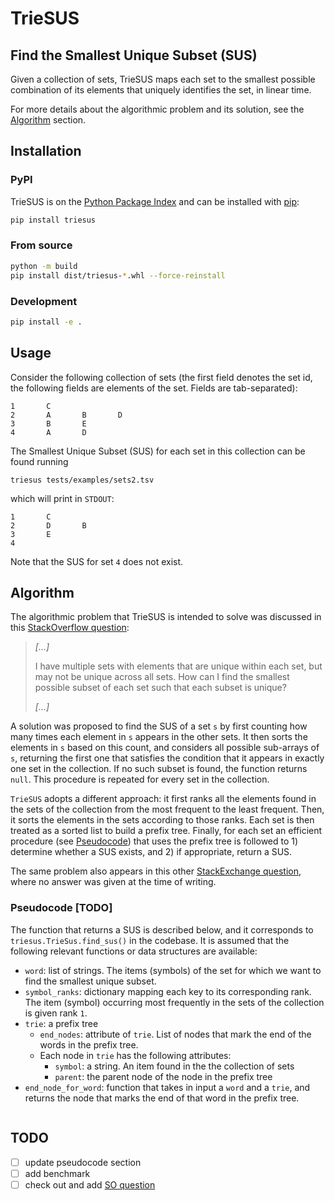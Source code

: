 # TrieSUS

## Find the Smallest Unique Subset (SUS)

Given a collection of sets, TrieSUS maps each set to the smallest possible combination of its elements that uniquely identifies the set, in linear time.

For more details about the algorithmic problem and its solution, see the [Algorithm](#algorithm) section.

## Installation

### PyPI

TrieSUS is on the [Python Package Index](https://pypi.org) and can be installed with [pip](https://pip.pypa.io/en/stable/):

```bash
pip install triesus
```

### From source

```bash
python -m build
pip install dist/triesus-*.whl --force-reinstall
```

### Development

```bash
pip install -e .
```

## Usage

Consider the following collection of sets (the first field denotes the set id, the following fields are elements of the set. Fields are tab-separated):

```
1       C
2       A       B       D
3       B       E
4       A       D
```

The Smallest Unique Subset (SUS) for each set in this collection can be found running 

```
triesus tests/examples/sets2.tsv
```

which will print in `STDOUT`:

```
1       C
2       D       B
3       E
4
```

Note that the SUS for set `4` does not exist.

## Algorithm

The algorithmic problem that TrieSUS is intended to solve was discussed in this [StackOverflow question](https://stackoverflow.com/questions/63514798):

> *[...]*
> 
>  I have multiple sets with elements that are unique within each set, but may not be unique across all sets. How can I find the smallest possible subset of each set such that each subset is unique?
>
> *[...]*

A solution was proposed to find the SUS of a set `s` by first counting how many times each element in `s` appears in the other sets. It then sorts the elements in `s` based on this count, and considers all possible sub-arrays of `s`, returning the first one that satisfies the condition that it appears in exactly one set in the collection. If no such subset is found, the function returns `null`.
This procedure is repeated for every set in the collection.

`TrieSUS` adopts a different approach: it first ranks all the elements found in the sets of the collection from the most frequent to the least frequent. Then, it sorts the elements in the sets according to those ranks. Each set is then treated as a sorted list to build a prefix tree. Finally, for each set an efficient procedure (see [Pseudocode](#pseudocode)) that uses the prefix tree is followed to 1) determine whether a SUS exists, and 2) if appropriate, return a SUS.

The same problem also appears in this other [StackExchange question](https://math.stackexchange.com/questions/2436161), where no answer was given at the time of writing.

### Pseudocode [TODO]

The function that returns a SUS is described below, and it corresponds to `triesus.TrieSus.find_sus()` in the codebase. It is assumed that the following relevant functions or data structures are available: 

* `word`: list of strings. The items (symbols) of the set for which we want to find the smallest unique subset.
* `symbol_ranks`: dictionary mapping each key to its corresponding rank. The item (symbol) occurring most frequently in the sets of the collection is given rank `1`.
* `trie`: a prefix tree
  * `end_nodes`: attribute of `trie`. List of nodes that mark the end of the words in the prefix tree.
  * Each node in `trie` has the following attributes:
    * `symbol`: a string. An item found in the the collection of sets
    * `parent`: the parent node of the node in the prefix tree
* `end_node_for_word`: function that takes in input a `word` and a `trie`, and returns the node that marks the end of that word in the prefix tree.

```{bash}
```

## TODO

- [ ] update pseudocode section
- [ ] add benchmark
- [ ] check out and add [SO question](https://stackoverflow.com/questions/48459376/finding-the-unique-subset-of-elements-in-list-of-sets)